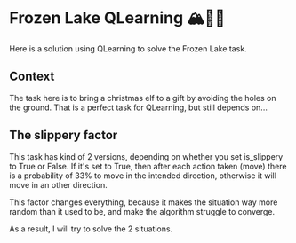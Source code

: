 # Frozen Lake QLearning 🏔️🥶🤖

Here is a solution using QLearning to solve the Frozen Lake task.

## Context
The task here is to bring a christmas elf to a gift by avoiding the holes on the ground. That is a perfect task for QLearning, but still depends on...

## The slippery factor
This task has kind of 2 versions, depending on whether you set is_slippery to True or False. If it's set to True, then after each action taken (move) there is a probability of 33% to move in the intended direction, otherwise it will move in an other direction.

This factor changes everything, because it makes the situation way more random than it used to be, and make the algorithm struggle to converge.

As a result, I will try to solve the 2 situations.
